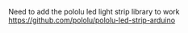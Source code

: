 Need to add the pololu led light strip library to work
https://github.com/pololu/pololu-led-strip-arduino
